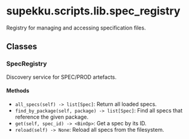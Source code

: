 # supekku.scripts.lib.spec_registry

Registry for managing and accessing specification files.

## Classes

### SpecRegistry

Discovery service for SPEC/PROD artefacts.

#### Methods

- `all_specs(self) -> list[Spec]`: Return all loaded specs.
- `find_by_package(self, package) -> list[Spec]`: Find all specs that reference the given package.
- `get(self, spec_id) -> <BinOp>`: Get a spec by its ID.
- `reload(self) -> None`: Reload all specs from the filesystem.
